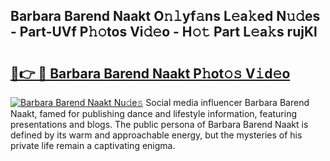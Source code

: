 ## Barbara Barend Naakt O𝚗𝚕yf𝚊ns L𝚎a𝚔ed N𝚞𝚍es - Part-UVf P𝚑𝚘tos Vi𝚍𝚎o - H𝚘𝚝 Part L𝚎a𝚔s rujKl

# <h2><a href="http://kf3wqcc.oniu.top/?m=Barbara+Barend+Naakt">🔗👉 🔴 Barbara Barend Naakt P𝚑ot𝚘𝚜 V𝚒d𝚎o</a></h2>

[![Barbara Barend Naakt Nu𝚍e𝚜](https://i.imgur.com/0qMVB7G.gif)](http://kf3wqcc.oniu.top/?m=Barbara+Barend+Naakt)
Social media influencer Barbara Barend Naakt, famed for publishing dance and lifestyle information, featuring presentations and blogs. The public persona of Barbara Barend Naakt is defined by its warm and approachable energy, but the mysteries of his private life remain a captivating enigma.  
